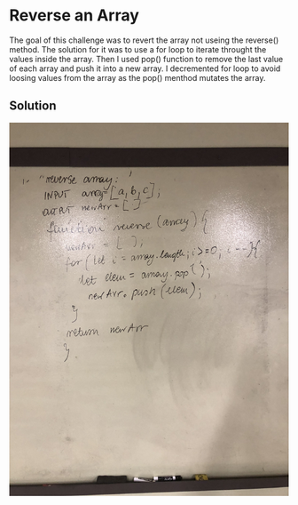 # Reverse an Array
The goal of this challenge was to revert the array not useing the reverse() method. The solution for it was to use a for loop to iterate throught the values inside the array. Then I used pop() function to remove the last value of each array and push it into a new array. I decremented for loop to avoid loosing values from the array as the pop() menthod mutates the array.

## Solution
![reverse-an-array](./assets/reverse-an-array.JPG)